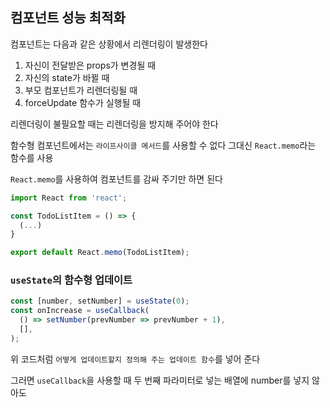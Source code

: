 ## 컴포넌트 성능 최적화  
  
컴포넌트는 다음과 같은 상황에서 리렌더링이 발생한다  
  
1. 자신이 전달받은 props가 변경될 때
1. 자신의 state가 바뀔 때
1. 부모 컴포넌트가 리렌더링될 때
1. forceUpdate 함수가 실행될 때  
  
리렌더링이 불필요할 때는 리렌더링을 방지해 주어야 한다  
  
함수형 컴포넌트에서는 `라이프사이클 메서드`를 사용할 수 없다 그대신 `React.memo`라는 함수를 사용  
  
`React.memo`를 사용하여 컴포넌트를 감싸 주기만 하면 된다  
  
```jsx
import React from 'react';

const TodoListItem = () => {
  (...)
}

export default React.memo(TodoListItem);
```
  
### `useState`의 함수형 업데이트
  
```jsx
const [number, setNumber] = useState(0);
const onIncrease = useCallback(
  () => setNumber(prevNumber => prevNumber + 1), 
  [],
);
```  
  
위 코드처럼 `어떻게 업데이트할지 정의해 주는 업데이트 함수`를 넣어 준다
  
그러면 `useCallback`을 사용할 때 두 번째 파라미터로 넣는 배열에 number를 넣지 않아도 
  
  
